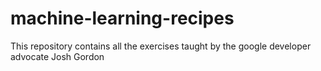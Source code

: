 # machine-learning-recipes
This repository contains all the exercises taught by the google developer advocate Josh Gordon
